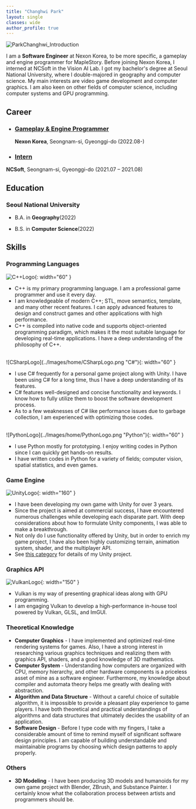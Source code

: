 ```yaml
---
title: "Changhwi Park"
layout: single
classes: wide
author_profile: true
---
```


![ParkChanghwi_Introduction](../Images/home/ParkChanghwi_Introduction.png)

I am a **Software Engineer** at Nexon Korea, to be more specific, a gameplay and engine programmer for MapleStory. Before joining Nexon Korea, I interned at NCSoft in the Vision AI Lab. I got my bachelor's degree at Seoul National University, where I double-majored in geography and computer science. My main interests are video game development and computer graphics. I am also keen on other fields of computer science, including computer systems and GPU programming.

## Career
* ### [Gameplay & Engine Programmer](/gameproject/)
  **Nexon Korea**, Seongnam-si, Gyeonggi-do (2022.08-)

* ### [Intern](/gameproject/)
**NCSoft**, Seongnam-si, Gyeonggi-do (2021.07 – 2021.08)

## Education

### Seoul National University

* B.A. in **Geography**(2022)

* B.S. in **Computer Science**(2022)

## Skills
### Programming Languages    
![C++Logo](../Images/home/C++Logo.png "C++"){: width="60" }  
* C++ is my primary programming language. I am a professional game programmer and use it every day.
* I am knowledgeable of modern C++; STL, move semantics, template, and many other recent features. I can apply advanced features to design and construct games and other applications with high performance.
* C++ is compiled into native code and supports object-oriented programming paradigm, which makes it the most suitable language for developing real-time applications. I have a deep understanding of the philosophy of C++.

<br />
![CSharpLogo](../Images/home/CSharpLogo.png "C#"){: width="60" }  

* I use C# frequently for a personal game project along with Unity. I have been using C# for a long time, thus I have a deep understanding of its features.
* C# features well-designed and concise functionality and keywords. I know how to fully utilize them to boost the software development process.  
* As to a few weaknesses of C# like performance issues due to garbage collection, I am experienced with optimizing those codes.

<br />
![PythonLogo](../Images/home/PythonLogo.png "Python"){: width="60" }

* I use Python mostly for prototyping. I enjoy writing codes in Python since I can quickly get hands-on results.
* I have written codes in Python for a variety of fields; computer vision, spatial statistics, and even games.

### Game Engine
![UnityLogo](../Images/home/UnityLogo.png "Unity"){: width="160" }
* I have been developing my own game with Unity for over 3 years. 
* Since the project is aimed at commercial success, I have encountered numerous challenges while developing each disparate part. With deep considerations about how to formulate Unity components, I was able to make a breakthrough.
* Not only do I use functionality offered by Unity, but in order to enrich my game project, I have also been highly customizing terrain, animation system, shader, and the multiplayer API.
* See [this category](/gameproject/) for details of my Unity project.

### Graphics API
![VulkanLogo](../Images/home/VulkanLogo.png "Vulkan"){: width="150" }
* Vulkan is my way of presenting graphical ideas along with GPU programming.
* I am engaging Vulkan to develop a high-performance in-house tool powered by Vulkan, GLSL, and ImGUI. 

### Theoretical Knowledge
* **Computer Graphics** - I have implemented and optimized real-time rendering systems for games. Also, I have a strong interest in researching various graphics techniques and realizing them with graphics API, shaders, and a good knowledge of 3D mathematics.
* **Computer System** - Understanding how computers are organized with CPU, memory hierarchy, and other hardware components is a priceless asset of mine as a software engineer. Furthermore, my knowledge about compiler and automata theory helps me greatly with dealing with abstraction. 
* **Algorithm and Data Structure** - Without a careful choice of suitable algorithm, it is impossible to provide a pleasant play experience to game players. I have both theoretical and practical understandings of algorithms and data structures that ultimately decides the usability of an application. 
* **Software Design** - Before I type code with my fingers, I take a considerable amount of time to remind myself of significant software design principles. I am capable of building understandable and maintainable programs by choosing which design patterns to apply properly.

### Others
* **3D Modeling** - I have been producing 3D models and humanoids for my own game project with Blender, ZBrush, and Substance Painter. I certainly know what the collaboration process between artists and programmers should be.







